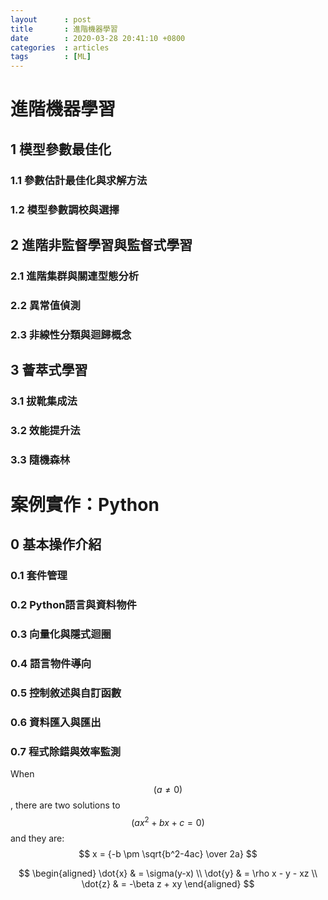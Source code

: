 ```yaml
---
layout      : post
title       : 進階機器學習
date        : 2020-03-28 20:41:10 +0800 
categories  : articles  
tags        : [ML]
---
```


# 進階機器學習

## 1 模型參數最佳化

### 1.1 參數估計最佳化與求解方法
### 1.2 模型參數調校與選擇



## 2 進階非監督學習與監督式學習

### 2.1 進階集群與關連型態分析
### 2.2 異常值偵測
### 2.3 非線性分類與迴歸概念



## 3 薈萃式學習

### 3.1 拔靴集成法
### 3.2 效能提升法
### 3.3 隨機森林



# 案例實作：Python

## 0 基本操作介紹

### 0.1 套件管理
### 0.2 Python語言與資料物件
### 0.3 向量化與隱式迴圈
### 0.4 語言物件導向
### 0.5 控制敘述與自訂函數
### 0.6 資料匯入與匯出
### 0.7 程式除錯與效率監測


When $$( a \ne 0 )$$, there are two solutions to $$(ax^2 + bx + c = 0)$$ and they are:
$$ x = {-b \pm \sqrt{b^2-4ac} \over 2a} $$
	
$$
\begin{aligned}
\dot{x} & = \sigma(y-x) \\
\dot{y} & = \rho x - y - xz \\
\dot{z} & = -\beta z + xy
\end{aligned}
$$


```python

```


```python

```
